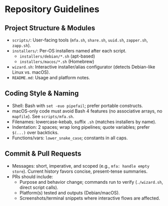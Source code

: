 # Repository Guidelines

## Project Structure & Modules
- `scripts/`: User-facing tools (`mfa.sh`, `share.sh`, `uuid.sh`, `zapper.sh`, `zapp.sh`).
- `installers/`: Per-OS installers named after each script.
  - `installers/debian/*.sh` (apt-based)
  - `installers/macos/*.sh` (Homebrew)
- `wizard.sh`: Interactive installer/alias configurator (detects Debian-like Linux vs. macOS).
- `README.md`: Usage and platform notes.

## Coding Style & Naming
- Shell: Bash with `set -euo pipefail`; prefer portable constructs.
- macOS-only code must avoid Bash 4 features (no associative arrays, no `mapfile`). See `scripts/mfa.sh`.
- Filenames: lowercase-kebab, suffix `.sh` (matches installers by name).
- Indentation: 2 spaces; wrap long pipelines; quote variables; prefer `$(...)` over backticks.
- Functions/vars: `lower_snake_case`; constants in all caps.

## Commit & Pull Requests
- Messages: short, imperative, and scoped (e.g., `mfa: handle empty store`). Current history favors concise, present-tense summaries.
- PRs should include:
  - Purpose and behavior change; commands run to verify (`./wizard.sh`, direct script calls).
  - Platform(s) tested and outputs (Debian/macOS).
  - Screenshots/terminal snippets where interactive flows are affected.
